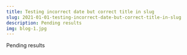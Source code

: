 ```yaml
---
title: Testing incorrect date but correct title in slug
slug: 2021-01-01-testing-incorrect-date-but-correct-title-in-slug
description: Pending results
img: blog-1.jpg
---
```

Pending results